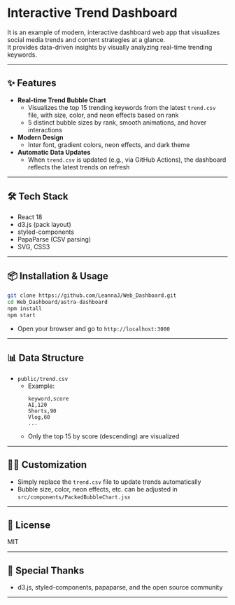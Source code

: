# Interactive Trend Dashboard

It is an example of modern, interactive dashboard web app that visualizes social media trends and content strategies at a glance.  
It provides data-driven insights by visually analyzing real-time trending keywords.

---

## ✨ Features

- **Real-time Trend Bubble Chart**  
  - Visualizes the top 15 trending keywords from the latest `trend.csv` file, with size, color, and neon effects based on rank
  - 5 distinct bubble sizes by rank, smooth animations, and hover interactions
- **Modern Design**  
  - Inter font, gradient colors, neon effects, and dark theme
- **Automatic Data Updates**  
  - When `trend.csv` is updated (e.g., via GitHub Actions), the dashboard reflects the latest trends on refresh

---

## 🛠️ Tech Stack

- React 18
- d3.js (pack layout)
- styled-components
- PapaParse (CSV parsing)
- SVG, CSS3

---

## 📦 Installation & Usage

```bash
git clone https://github.com/LeannaJ/Web_Dashboard.git
cd Web_Dashboard/astra-dashboard
npm install
npm start
```

- Open your browser and go to `http://localhost:3000`

---

## 📊 Data Structure

- `public/trend.csv`  
  - Example:
    ```
    keyword,score
    AI,120
    Shorts,90
    Vlog,60
    ...
    ```
  - Only the top 15 by score (descending) are visualized

---

## 🧑‍💻 Customization

- Simply replace the `trend.csv` file to update trends automatically
- Bubble size, color, neon effects, etc. can be adjusted in `src/components/PackedBubbleChart.jsx`

---

## 📄 License

MIT

---

## 🙏 Special Thanks

- d3.js, styled-components, papaparse, and the open source community

---
